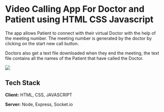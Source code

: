 
# Video Calling App For Doctor and Patient using HTML CSS Javascript 

The app allows Patient to connect with their virtual Doctor with the help of the meeting number. The meeting number is generated by the doctor by clicking on the start new call button.




Doctors also get a text file downloaded when they end the meeting, the text file contains all the names of the Patient that have called the Doctor.

![](public/images/image-1.png)

## Tech Stack

**Client:** HTML, CSS, JAVASCRIPT

**Server:** Node, Express, Socket.io

  
